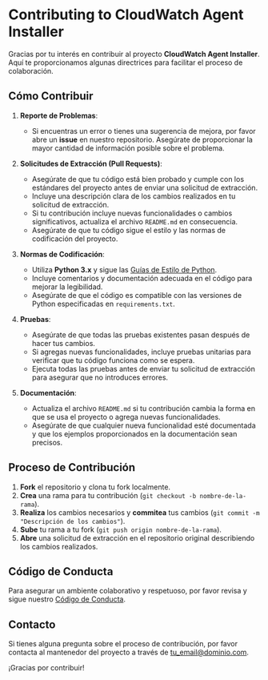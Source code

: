 # Contributing to CloudWatch Agent Installer

Gracias por tu interés en contribuir al proyecto **CloudWatch Agent Installer**. Aquí te proporcionamos algunas directrices para facilitar el proceso de colaboración.

## Cómo Contribuir

1. **Reporte de Problemas**:
   - Si encuentras un error o tienes una sugerencia de mejora, por favor abre un **issue** en nuestro repositorio. Asegúrate de proporcionar la mayor cantidad de información posible sobre el problema.

2. **Solicitudes de Extracción (Pull Requests)**:
   - Asegúrate de que tu código está bien probado y cumple con los estándares del proyecto antes de enviar una solicitud de extracción.
   - Incluye una descripción clara de los cambios realizados en tu solicitud de extracción.
   - Si tu contribución incluye nuevas funcionalidades o cambios significativos, actualiza el archivo `README.md` en consecuencia.
   - Asegúrate de que tu código sigue el estilo y las normas de codificación del proyecto.

3. **Normas de Codificación**:
   - Utiliza **Python 3.x** y sigue las [Guías de Estilo de Python](https://www.python.org/dev/peps/pep-0008/).
   - Incluye comentarios y documentación adecuada en el código para mejorar la legibilidad.
   - Asegúrate de que el código es compatible con las versiones de Python especificadas en `requirements.txt`.

4. **Pruebas**:
   - Asegúrate de que todas las pruebas existentes pasan después de hacer tus cambios.
   - Si agregas nuevas funcionalidades, incluye pruebas unitarias para verificar que tu código funciona como se espera.
   - Ejecuta todas las pruebas antes de enviar tu solicitud de extracción para asegurar que no introduces errores.

5. **Documentación**:
   - Actualiza el archivo `README.md` si tu contribución cambia la forma en que se usa el proyecto o agrega nuevas funcionalidades.
   - Asegúrate de que cualquier nueva funcionalidad esté documentada y que los ejemplos proporcionados en la documentación sean precisos.

## Proceso de Contribución

1. **Fork** el repositorio y clona tu fork localmente.
2. **Crea** una rama para tu contribución (`git checkout -b nombre-de-la-rama`).
3. **Realiza** los cambios necesarios y **commitea** tus cambios (`git commit -m "Descripción de los cambios"`).
4. **Sube** tu rama a tu fork (`git push origin nombre-de-la-rama`).
5. **Abre** una solicitud de extracción en el repositorio original describiendo los cambios realizados.

## Código de Conducta

Para asegurar un ambiente colaborativo y respetuoso, por favor revisa y sigue nuestro [Código de Conducta](CODE_OF_CONDUCT.md).

## Contacto

Si tienes alguna pregunta sobre el proceso de contribución, por favor contacta al mantenedor del proyecto a través de [tu_email@dominio.com](mailto:tu_email@dominio.com).

¡Gracias por contribuir!

